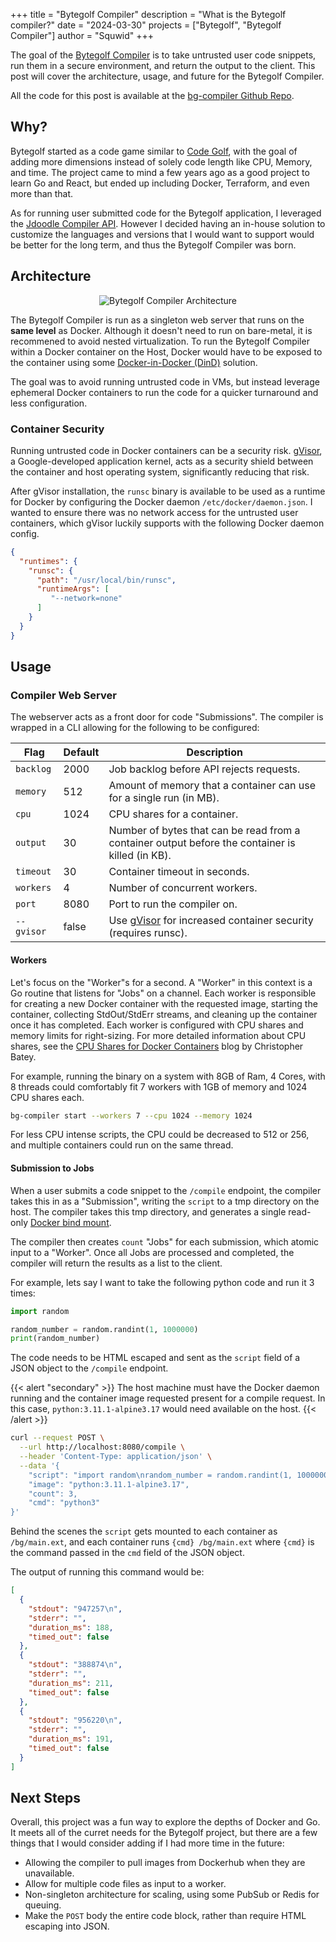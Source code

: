 +++
title = "Bytegolf Compiler"
description = "What is the Bytegolf compiler?"
date = "2024-03-30"
projects = ["Bytegolf", "Bytegolf Compiler"]
author = "Squwid"
+++

The goal of the [Bytegolf Compiler](https://github.com/Squwid/bg-compiler) is
to take untrusted user code snippets, run them in a secure environment, and
return the output to the client. This post will cover the architecture, usage,
and future for the Bytegolf Compiler.

All the code for this post is available at the
[bg-compiler Github Repo](https://github.com/Squwid/bg-compiler).

## Why?

Bytegolf started as a code game similar to [Code Golf](https://en.wikipedia.org/wiki/Code_golf),
with the goal of adding more dimensions instead of solely code length like CPU,
Memory, and time. The project came to mind a few years ago as a good project to
learn Go and React, but ended up including Docker, Terraform, and even more than that.

As for running user submitted code for the Bytegolf application, I leveraged the
[Jdoodle Compiler API](https://docs.jdoodle.com/integrating-compiler-ide-to-your-application/compiler-api).
However I decided having an in-house solution to customize the languages and
versions that I would want to support would be better for the long term, and thus
the Bytegolf Compiler was born.

## Architecture

<p align="center">
  <img src="https://img.byte.golf/RZ2akDvC2moX.png" alt="Bytegolf Compiler Architecture">
</p>

The Bytegolf Compiler is run as a singleton web server that runs on the **same level**
as Docker. Although it doesn't need to run on bare-metal, it is recommened to 
avoid nested virtualization. To run the Bytegolf Compiler within a Docker
container on the Host, Docker would have to be exposed to the container using
some [Docker-in-Docker (DinD)](https://www.docker.com/blog/docker-can-now-run-within-docker/) solution.

The goal was to avoid running untrusted code in VMs, but instead leverage 
ephemeral Docker containers to run the code for a quicker turnaround and
less configuration.

### Container Security

Running untrusted code in Docker containers can be a security risk. [gVisor](https://gvisor.dev/docs/),
a Google-developed application kernel, acts as a security shield between the 
container and host operating system, significantly reducing that risk.

After gVisor installation, the `runsc` binary is available to be used as a runtime for
Docker by configuring the Docker daemon `/etc/docker/daemon.json`. I wanted
to ensure there was no network access for the untrusted user containers, which
gVisor luckily supports with the following Docker daemon config.

```json
{
  "runtimes": {
    "runsc": {
      "path": "/usr/local/bin/runsc",
      "runtimeArgs": [
         "--network=none"
      ]
    }
  }
}

```

## Usage

### Compiler Web Server

The webserver acts as a front door for code "Submissions". The compiler 
is wrapped in a CLI allowing for the following to be configured:

| Flag | Default | Description |
|---|---|---|
| `backlog`| 2000 | Job backlog before API rejects requests. |
| `memory` | 512 | Amount of memory that a container can use for a single run (in MB). |
| `cpu` | 1024 | CPU shares for a container. |
| `output` | 30 | Number of bytes that can be read from a container output before the container is killed (in KB). |
| `timeout` | 30 | Container timeout in seconds. |
| `workers` | 4 | Number of concurrent workers. |
| `port` | 8080 | Port to run the compiler on. |
| `--gvisor` | false | Use [gVisor](https://gvisor.dev/) for increased container security (requires runsc). |

#### Workers

Let's focus on the "Worker"s for a second. A "Worker" in this context is
a Go routine that listens for "Jobs" on a channel. Each worker is responsible
for creating a new Docker container with the requested image, starting the
container, collecting StdOut/StdErr streams, and cleaning up the container
once it has completed. Each worker is configured with CPU shares and memory limits
for right-sizing. For more detailed information about CPU shares, see the
[CPU Shares for Docker Containers](https://batey.info/cgroup-cpu-shares-for-docker.html)
blog by Christopher Batey.

For example, running the binary on a system with 8GB of Ram, 4 Cores, with 8
threads could comfortably fit 7 workers with 1GB of memory and 1024 CPU shares
each. 

```bash
bg-compiler start --workers 7 --cpu 1024 --memory 1024
```

For less CPU intense scripts, the CPU could be decreased to 512 or 256, and 
multiple containers could run on the same thread.

#### Submission to Jobs

When a user submits a code snippet to the `/compile` endpoint, the compiler
takes this in as a "Submission", writing the `script` to a tmp directory on
the host. The compiler takes this tmp directory, and generates a single read-only
[Docker bind mount](https://docs.docker.com/storage/bind-mounts/).

The compiler then creates `count` "Jobs" for each submission, which atomic
input to a "Worker". Once all Jobs are processed and completed, the compiler
will return the results as a list to the client.

For example, lets say I want to take the following python code and run it 3 times:

```python
import random

random_number = random.randint(1, 1000000)
print(random_number) 
```

The code needs to be HTML escaped and sent as the `script` field of a
JSON object to the `/compile` endpoint.

{{< alert "secondary" >}}
The host machine must have the Docker daemon running and the container image
requested present for a compile request. In this case, `python:3.11.1-alpine3.17`
would need available on the host.
{{< /alert >}}


```bash
curl --request POST \
  --url http://localhost:8080/compile \
  --header 'Content-Type: application/json' \
  --data '{
	"script": "import random\nrandom_number = random.randint(1, 1000000)\nprint(random_number)",
	"image": "python:3.11.1-alpine3.17",
	"count": 3,
	"cmd": "python3"
}'
```

Behind the scenes the `script` gets mounted to each container as `/bg/main.ext`,
and each container runs `{cmd} /bg/main.ext` where `{cmd}` is the command
passed in the `cmd` field of the JSON object.


The output of running this command would be:

```json
[
  {
    "stdout": "947257\n",
    "stderr": "",
    "duration_ms": 188,
    "timed_out": false
  },
  {
    "stdout": "388874\n",
    "stderr": "",
    "duration_ms": 211,
    "timed_out": false
  },
  {
    "stdout": "956220\n",
    "stderr": "",
    "duration_ms": 191,
    "timed_out": false
  }
]
```

## Next Steps

Overall, this project was a fun way to explore the depths of Docker and Go. 
It meets all of the curret needs for the Bytegolf project, but there are a few
things that I would consider adding if I had more time in the future:

- Allowing the compiler to pull images from Dockerhub when they are unavailable.
- Allow for multiple code files as input to a worker.
- Non-singleton architecture for scaling, using some PubSub or Redis for queuing.
- Make the `POST` body the entire code block, rather than require HTML escaping into JSON.
